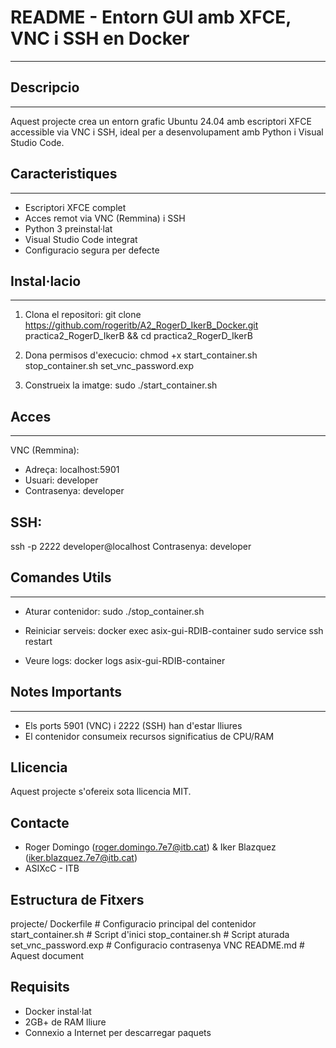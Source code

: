 # README - Entorn GUI amb XFCE, VNC i SSH en Docker
-------------------------------------------------

## Descripcio
----------
Aquest projecte crea un entorn grafic Ubuntu 24.04 amb escriptori XFCE accessible via VNC i SSH, ideal per a desenvolupament amb Python i Visual Studio Code.

## Caracteristiques
---------------
- Escriptori XFCE complet
- Acces remot via VNC (Remmina) i SSH
- Python 3 preinstal·lat
- Visual Studio Code integrat
- Configuracio segura per defecte

## Instal·lacio
-----------
1. Clona el repositori:
   git clone https://github.com/rogeritb/A2_RogerD_IkerB_Docker.git practica2_RogerD_IkerB && cd practica2_RogerD_IkerB

2. Dona permisos d'execucio:
   chmod +x start_container.sh stop_container.sh set_vnc_password.exp

3. Construeix la imatge:
   sudo ./start_container.sh

## Acces
-----
VNC (Remmina):
- Adreça: localhost:5901
- Usuari: developer
- Contrasenya: developer

## SSH:
ssh -p 2222 developer@localhost
Contrasenya: developer

## Comandes Utils
-------------
- Aturar contenidor:
  sudo ./stop_container.sh
  
- Reiniciar serveis:
  docker exec asix-gui-RDIB-container sudo service ssh restart

- Veure logs:
  docker logs asix-gui-RDIB-container

## Notes Importants
---------------
- Els ports 5901 (VNC) i 2222 (SSH) han d'estar lliures
- El contenidor consumeix recursos significatius de CPU/RAM

Llicencia
--------
Aquest projecte s'ofereix sota llicencia MIT.

Contacte
-------
- Roger Domingo (roger.domingo.7e7@itb.cat) & Iker Blazquez (iker.blazquez.7e7@itb.cat)
- ASIXcC - ITB

Estructura de Fitxers
--------------------
projecte/
 Dockerfile                # Configuracio principal del contenidor
 start_container.sh        # Script d'inici
 stop_container.sh         # Script aturada
 set_vnc_password.exp      # Configuracio contrasenya VNC
 README.md                # Aquest document

Requisits
---------
- Docker instal·lat
- 2GB+ de RAM lliure
- Connexio a Internet per descarregar paquets
